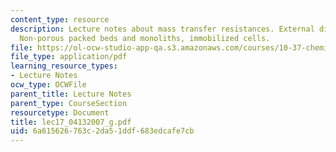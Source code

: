```yaml
---
content_type: resource
description: Lecture notes about mass transfer resistances. External diffusion effects.
  Non-porous packed beds and monoliths, immobilized cells.
file: https://ol-ocw-studio-app-qa.s3.amazonaws.com/courses/10-37-chemical-and-biological-reaction-engineering-spring-2007/6a615626763c2da51ddf683edcafe7cb_lec17_04132007_g.pdf
file_type: application/pdf
learning_resource_types:
- Lecture Notes
ocw_type: OCWFile
parent_title: Lecture Notes
parent_type: CourseSection
resourcetype: Document
title: lec17_04132007_g.pdf
uid: 6a615626-763c-2da5-1ddf-683edcafe7cb
---
```

